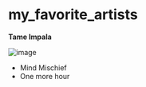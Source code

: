 # my_favorite_artists


**Tame Impala**

![image](https://th.bing.com/th/id/OIP.i2xMme5stHMhdVj5UW5CmgHaE7?w=295&h=196&c=7&r=0&o=5&pid=1.7)

- Mind Mischief
- One more hour